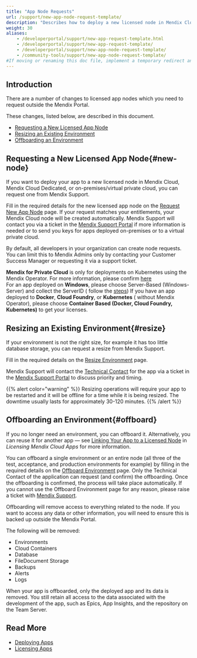 ```yaml
---
title: "App Node Requests"
url: /support/new-app-node-request-template/
description: "Describes how to deploy a new licensed node in Mendix Cloud or on-premises/virtual private cloud."
weight: 30
aliases:
    - /developerportal/support/new-app-request-template.html
    - /developerportal/support/new-app-request-template/
    - /developerportal/support/new-app-node-request-template/
    - /community-tools/support/new-app-node-request-template/
#If moving or renaming this doc file, implement a temporary redirect and let the respective team know they should update the URL in the product. See Mapping to Products for more details.
---
```


## Introduction

There are a number of changes to licensed app nodes which you need to request outside the Mendix Portal.

These changes, listed below, are described in this document.

* [Requesting a New Licensed App Node](#new-node)
* [Resizing an Existing Environment](#resize)
* [Offboarding an Environment](#offboard)

## Requesting a New Licensed App Node{#new-node}

If you want to deploy your app to a new licensed node in Mendix Cloud, Mendix Cloud Dedicated, or on-premises/virtual private cloud, you can request one from Mendix Support.

Fill in the required details for the new licensed app node on the [Request New App Node](https://newnode.mendix.com/) page. If your request matches your entitlements, your Mendix Cloud node will be created automatically. Mendix Support will contact you via a ticket in the [Mendix Support Portal](https://support.mendix.com/) if more information is needed or to send you keys for apps deployed on-premises or to a virtual private cloud.

By default, all developers in your organization can create node requests. You can limit this to Mendix Admins only by contacting your Customer Success Manager or requesting it via a support ticket.

**Mendix for Private Cloud** is only for deployments on Kubernetes using the Mendix Operator. For more information, please confirm [here](https://docs.mendix.com/developerportal/deploy/private-cloud/)  
For an app deployed on **Windows**, please choose Server-Based (Windows-Server) and collect the ServerID ( follow the [steps](https://docs.mendix.com/developerportal/deploy/licensing-apps-outside-mxcloud/#windows-server))
If you have an app deployed to **Docker**, **Cloud Foundry**, or **Kubernetes** ( without Mendix Operator), please choose **Container Based (Docker, Cloud Foundry, Kubernetes)** to get your licenses.

## Resizing an Existing Environment{#resize}

If your environment is not the right size, for example it has too little database storage, you can request a resize from Mendix Support.

Fill in the required details on the [Resize Environment](https://resize.mendix.com/index.html) page.

Mendix Support will contact the [Technical Contact](/developerportal/general/app-roles/#technical-contact) for the app via a ticket in the [Mendix Support Portal](https://support.mendix.com) to discuss priority and timing.

{{% alert color="warning" %}}
Resizing operations will require your app to be restarted and it will be offline for a time while it is being resized. The downtime usually lasts for approximately 30-120 minutes.
{{% /alert %}}

## Offboarding an Environment{#offboard}

If you no longer need an environment, you can offboard it. Alternatively, you can reuse it for another app — see [Linking Your App to a Licensed Node](/developerportal/deploy/licensing-apps/#licensed-node) in *Licensing Mendix Cloud Apps* for more information.

You can offboard a single environment or an entire node (all three of the test, acceptance, and production environments for example) by filling in the required details on the [Offboard Environment](https://offboard.mendix.com/index.html) page. Only the Technical Contact of the application can request (and confirm) the offboarding. Once the offboarding is confirmed, the process will take place automatically. If you cannot use the Offboard Environment page for any reason, please raise a ticket with [Mendix Support](https://support.mendix.com).

Offboarding will remove access to everything related to the node. If you want to access any data or other information, you will need to ensure this is backed up outside the Mendix Portal.

The following will be removed:

* Environments
* Cloud Containers
* Database
* FileDocument Storage
* Backups
* Alerts
* Logs

When your app is offboarded, only the deployed app and its data is removed. You still retain all access to the data associated with the development of the app, such as Epics, App Insights, and the repository on the Team Server.

## Read More

* [Deploying Apps](/deployment/)
* [Licensing Apps](/developerportal/deploy/licensing-apps-outside-mxcloud/)
